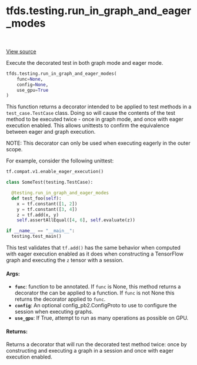 <div itemscope itemtype="http://developers.google.com/ReferenceObject">
<meta itemprop="name" content="tfds.testing.run_in_graph_and_eager_modes" />
<meta itemprop="path" content="Stable" />
</div>

# tfds.testing.run_in_graph_and_eager_modes

<!-- Insert buttons and diff -->

<table class="tfo-notebook-buttons tfo-api" align="left">
</table>

<a target="_blank" href="https://github.com/tensorflow/datasets/tree/master/tensorflow_datasets/testing/test_utils.py">View
source</a>

<!-- Equality marker -->
Execute the decorated test in both graph mode and eager mode.

``` python
tfds.testing.run_in_graph_and_eager_modes(
    func=None,
    config=None,
    use_gpu=True
)
```

<!-- Placeholder for "Used in" -->

This function returns a decorator intended to be applied to test methods in
a `test_case.TestCase` class. Doing so will cause the contents of the test
method to be executed twice - once in graph mode, and once with eager
execution enabled. This allows unittests to confirm the equivalence between
eager and graph execution.

NOTE: This decorator can only be used when executing eagerly in the
outer scope.

For example, consider the following unittest:

```python
tf.compat.v1.enable_eager_execution()

class SomeTest(testing.TestCase):

  @testing.run_in_graph_and_eager_modes
  def test_foo(self):
    x = tf.constant([1, 2])
    y = tf.constant([3, 4])
    z = tf.add(x, y)
    self.assertAllEqual([4, 6], self.evaluate(z))

if __name__ == "__main__":
  testing.test_main()
```

This test validates that `tf.add()` has the same behavior when computed with
eager execution enabled as it does when constructing a TensorFlow graph and
executing the `z` tensor with a session.

#### Args:

*   <b>`func`</b>: function to be annotated. If `func` is None, this method
    returns a decorator the can be applied to a function. If `func` is not None
    this returns the decorator applied to `func`.
*   <b>`config`</b>: An optional config_pb2.ConfigProto to use to configure the
    session when executing graphs.
*   <b>`use_gpu`</b>: If True, attempt to run as many operations as possible on
    GPU.

#### Returns:

Returns a decorator that will run the decorated test method twice: once by
constructing and executing a graph in a session and once with eager execution
enabled.
